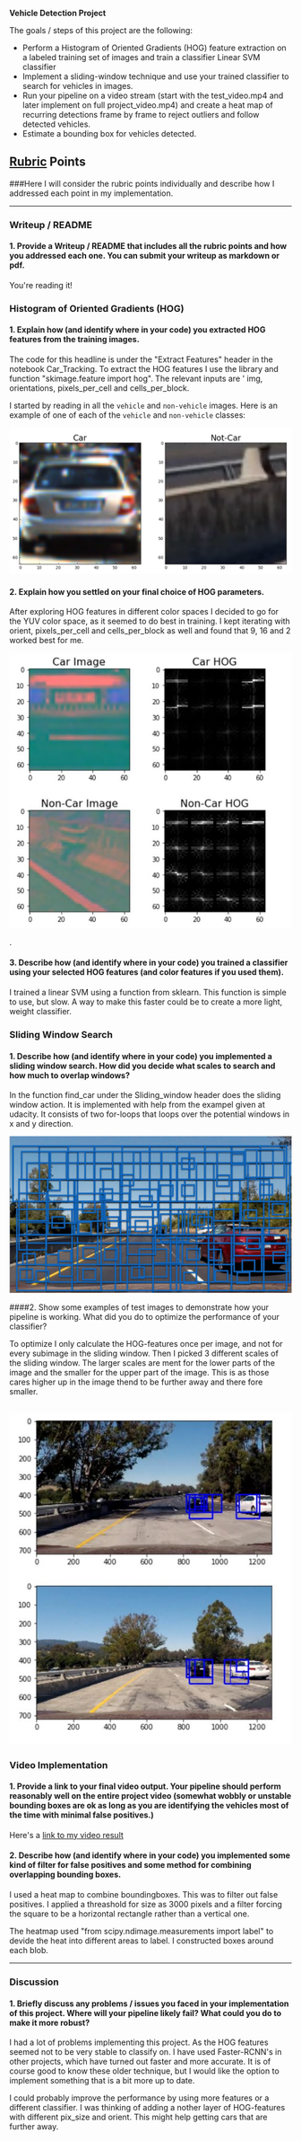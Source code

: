 

**Vehicle Detection Project**

The goals / steps of this project are the following:

* Perform a Histogram of Oriented Gradients (HOG) feature extraction on a labeled training set of images and train a classifier Linear SVM classifier
* Implement a sliding-window technique and use your trained classifier to search for vehicles in images.
* Run your pipeline on a video stream (start with the test_video.mp4 and later implement on full project_video.mp4) and create a heat map of recurring detections frame by frame to reject outliers and follow detected vehicles.
* Estimate a bounding box for vehicles detected.

[//]: # (Image References)
[image1]: ./examples/car_not_car.png
[image2]: ./output_images/feature_image.JPG
[image3]: ./examples/sliding_windows.jpg
[image4]: ./output_images/img_w_boxes.JPG
[image6]: ./examples/labels_map.png
[image7]: ./output_images/img_hot.JPG
[video1]: ./project_video.mp4

## [Rubric](https://review.udacity.com/#!/rubrics/513/view) Points
###Here I will consider the rubric points individually and describe how I addressed each point in my implementation.  

---
### Writeup / README

#### 1. Provide a Writeup / README that includes all the rubric points and how you addressed each one.  You can submit your writeup as markdown or pdf. 
You're reading it!

### Histogram of Oriented Gradients (HOG)

#### 1. Explain how (and identify where in your code) you extracted HOG features from the training images.

The code for this headline is under the "Extract Features" header in the notebook Car_Tracking. To extract the HOG features I use the library and function "skimage.feature import hog". The relevant inputs are ' img, orientations, pixels_per_cell and cells_per_block. 

I started by reading in all the `vehicle` and `non-vehicle` images.  Here is an example of one of each of the `vehicle` and `non-vehicle` classes:


![alt text][image1]


#### 2. Explain how you settled on your final choice of HOG parameters.

After exploring HOG features in different color spaces I decided to go for the YUV color space, as it seemed to do best in training. I kept iterating with orient, pixels_per_cell and cells_per_block as well and found that 9, 16 and 2 worked best for me. 



![alt text][image2]

.

#### 3. Describe how (and identify where in your code) you trained a classifier using your selected HOG features (and color features if you used them).

I trained a linear SVM using a function from sklearn. This function is simple to use, but slow. A way to make this faster could be to create a more light, weight classifier. 

### Sliding Window Search

#### 1. Describe how (and identify where in your code) you implemented a sliding window search.  How did you decide what scales to search and how much to overlap windows?

In the function find_car under the Sliding_window header does the sliding window action. It is implemented with help from the exampel given at udacity. It consists of two for-loops that loops over the potential windows in x and y direction. 


![alt text][image3]

####2. Show some examples of test images to demonstrate how your pipeline is working.  What did you do to optimize the performance of your classifier?

To optimize I only calculate the HOG-features once per image, and not for every subimage in the sliding window. Then I picked 3 different scales of the sliding window. The larger scales are ment for the lower parts of the image and the smaller for the upper part of the image. This is as those cares higher up in the image thend to be further away and there fore smaller. 



![alt text][image4]
---

### Video Implementation

#### 1. Provide a link to your final video output.  Your pipeline should perform reasonably well on the entire project video (somewhat wobbly or unstable bounding boxes are ok as long as you are identifying the vehicles most of the time with minimal false positives.)
Here's a [link to my video result](./project_video.mp4)


#### 2. Describe how (and identify where in your code) you implemented some kind of filter for false positives and some method for combining overlapping bounding boxes.

I used a heat map to combine boundingboxes. This was to filter out false positives. I applied a threashold for size as 3000 pixels and a filter forcing the square to be a horizontal rectangle rather than a vertical one.  

The heatmap used "from scipy.ndimage.measurements import label" to devide the heat into different areas to label. I constructed boxes around each blob.  


---

### Discussion

#### 1. Briefly discuss any problems / issues you faced in your implementation of this project.  Where will your pipeline likely fail?  What could you do to make it more robust?

I had a lot of problems implementing this project. As the HOG features seemed not to be very stable to classify on. I have used Faster-RCNN's in other projects, which have turned out faster and more accurate. It is of course good to know these older technique, but I would like the option to implement something that is a bit more up to date.

I could probably improve the performance by using more features or a different classifier. I was thinking of adding a nother layer of HOG-features with different pix_size and orient. This might help getting cars that are further away. 

